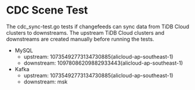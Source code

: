 # CDC Scene Test

The cdc_sync-test.go tests if changefeeds can sync data from TiDB Cloud clusters to downstreams.
The upstream TiDB Cloud clusters and downstreams are created manually before running the tests.

- MySQL
  - upstream: 10735492773134730885(alicloud-ap-southeast-1)
  - downstream: 10978086209882933443(alicloud-ap-southeast-1)
- Kafka
  - upstream: 10735492773134730885(alicloud-ap-southeast-1)
  - downstream: msk